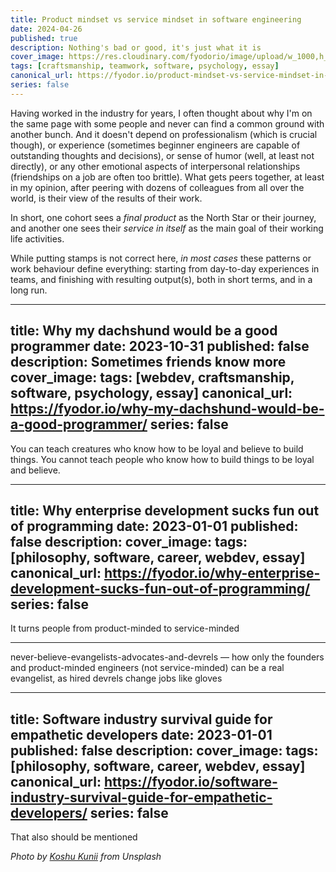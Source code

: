 ```yaml
---
title: Product mindset vs service mindset in software engineering
date: 2024-04-26
published: true
description: Nothing's bad or good, it's just what it is
cover_image: https://res.cloudinary.com/fyodorio/image/upload/w_1000,h_420,c_fill,g_auto,q_auto,f_auto/v1714058594/cWEGNQqcImk.jpg
tags: [craftsmanship, teamwork, software, psychology, essay]
canonical_url: https://fyodor.io/product-mindset-vs-service-mindset-in-software-engineering/
series: false
---
```


Having worked in the industry for years, I often thought about why I'm on the same page with some people and never can find a common ground with another bunch. And it doesn't depend on professionalism (which is crucial though), or experience (sometimes beginner engineers are capable of outstanding thoughts and decisions), or sense of humor (well, at least not directly), or any other emotional aspects of interpersonal relationships (friendships on a job are often too brittle). What gets peers together, at least in my opinion, after peering with dozens of colleagues from all over the world, is their view of the results of their work.

In short, one cohort sees a _final product_ as the North Star or their journey, and another one sees their _service in itself_ as the main goal of their working life activities.

While putting stamps is not correct here, _in most cases_ these patterns or work behaviour define everything: starting from day-to-day experiences in teams, and finishing with resulting output(s), both in short terms, and in a long run.

---
title: Why my dachshund would be a good programmer
date: 2023-10-31
published: false
description: Sometimes friends know more
cover_image:
tags: [webdev, craftsmanship, software, psychology, essay]
canonical_url: https://fyodor.io/why-my-dachshund-would-be-a-good-programmer/
series: false
---

You can teach creatures who know how to be loyal and believe to build things. You cannot teach people who know how to build things to be loyal and believe.

---
title: Why enterprise development sucks fun out of programming
date: 2023-01-01
published: false
description:
cover_image:
tags: [philosophy, software, career, webdev, essay]
canonical_url: https://fyodor.io/why-enterprise-development-sucks-fun-out-of-programming/
series: false
---

It turns people from product-minded to service-minded


---
never-believe-evangelists-advocates-and-devrels —
how only the founders and product-minded engineers (not service-minded) can be a real evangelist, as hired devrels change jobs like gloves


---
title: Software industry survival guide for empathetic developers
date: 2023-01-01
published: false
description:
cover_image:
tags: [philosophy, software, career, webdev, essay]
canonical_url: https://fyodor.io/software-industry-survival-guide-for-empathetic-developers/
series: false
---

That also should be mentioned



_Photo by [Koshu Kunii](https://unsplash.com/@koshuuu) from Unsplash_
  